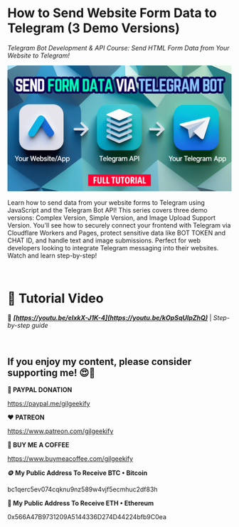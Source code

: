 # How to Send Website Form Data to Telegram (3 Demo Versions)

_Telegram Bot Development & API Course: Send HTML Form Data from Your Website to Telegram!_

![YouTube Thumbnail](images/YouTube-Thumbnail.png "How to Send Website Form Data to Telegram - YouTube Thumbnail")

Learn how to send data from your website forms to Telegram using JavaScript and the Telegram Bot API! This series covers three demo versions: Complex Version, Simple Version, and Image Upload Support Version. You'll see how to securely connect your frontend with Telegram via Cloudflare Workers and Pages, protect sensitive data like BOT TOKEN and CHAT ID, and handle text and image submissions. Perfect for web developers looking to integrate Telegram messaging into their websites. Watch and learn step-by-step!

 

# 🎥 Tutorial Video
🔗 ***[https://youtu.be/eIxkX-J1K-4](https://youtu.be/kOpSqUIpZhQ)*** | *Step-by-step guide*

 

## If you enjoy my content, please consider supporting me! 😍🙏

**💙 PAYPAL DONATION**

https://paypal.me/gilgeekify

**❤️ PATREON**

https://www.patreon.com/gilgeekify

**💛 BUY ME A COFFEE**

https://www.buymeacoffee.com/gilgeekify

**🪙 My Public Address To Receive BTC • Bitcoin**

bc1qerc5ev074cqknu9nz589w4vjf5ecmhuc2df83h

**🥈 My Public Address To Receive ETH • Ethereum**

0x566A47B9731209A5144336D274D44224bfb9C0ea

